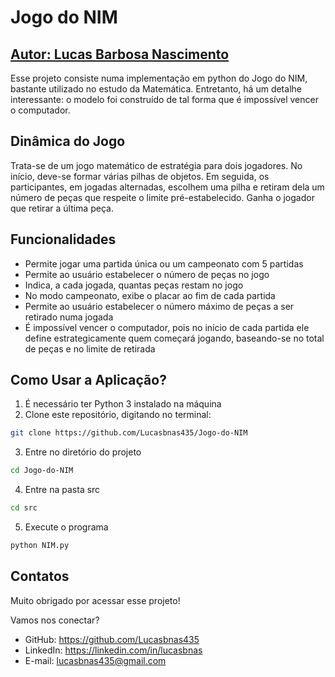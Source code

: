 # Jogo do NIM
## [Autor: Lucas Barbosa Nascimento](https://github.com/Lucasbnas435)

Esse projeto consiste numa implementação em python do Jogo do NIM, bastante utilizado no estudo da Matemática. Entretanto, há um detalhe interessante: o modelo foi construído de tal forma que é impossível vencer o computador.

## Dinâmica do Jogo
Trata-se de um jogo matemático de estratégia para dois jogadores. No início, deve-se formar várias pilhas de objetos. Em seguida, os participantes, em jogadas alternadas, escolhem uma pilha e retiram dela um número de peças que respeite o limite pré-estabelecido. Ganha o jogador que retirar a última peça. 

## Funcionalidades
- Permite jogar uma partida única ou um campeonato com 5 partidas
- Permite ao usuário estabelecer o número de peças no jogo
- Indica, a cada jogada, quantas peças restam no jogo
- No modo campeonato, exibe o placar ao fim de cada partida
- Permite ao usuário estabelecer o número máximo de peças a ser retirado numa jogada
- É impossível vencer o computador, pois no início de cada partida ele define estrategicamente quem começará jogando, baseando-se no total de peças e no limite de retirada

## Como Usar a Aplicação?
1. É necessário ter Python 3 instalado na máquina
2. Clone este repositório, digitando no terminal:
```sh
git clone https://github.com/Lucasbnas435/Jogo-do-NIM
```
3. Entre no diretório do projeto
```sh
cd Jogo-do-NIM
```
4. Entre na pasta src
```sh
cd src
```
5. Execute o programa
```sh
python NIM.py 
```

## Contatos
Muito obrigado por acessar esse projeto!

Vamos nos conectar?

- GitHub: https://github.com/Lucasbnas435
- LinkedIn: https://linkedin.com/in/lucasbnas
- E-mail: lucasbnas435@gmail.com
